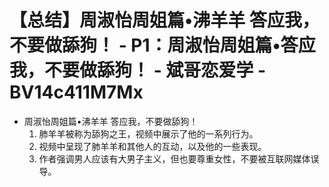 # 【总结】周淑怡周姐篇•沸羊羊 答应我，不要做舔狗！ - P1：周淑怡周姐篇•答应我，不要做舔狗！ - 斌哥恋爱学 - BV14c411M7Mx

-   周淑怡周姐篇•沸羊羊 答应我，不要做舔狗！
    1.  肺羊羊被称为舔狗之王，视频中展示了他的一系列行为。
    2.  视频中呈现了肺羊羊和其他人的互动，以及他的一些表现。
    3.  作者强调男人应该有大男子主义，但也要尊重女性，不要被互联网媒体误导。